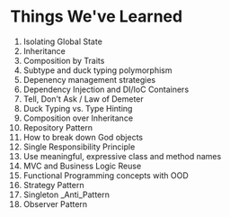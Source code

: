 # Things We've Learned

1. Isolating Global State
1. Inheritance
1. Composition by Traits
1. Subtype and duck typing polymorphism
1. Depenency management strategies
1. Dependency Injection and DI/IoC Containers
1. Tell, Don't Ask / Law of Demeter
1. Duck Typing vs. Type Hinting
1. Composition over Inheritance
1. Repository Pattern
1. How to break down God objects
1. Single Responsibility Principle
1. Use meaningful, expressive class and method names
1. MVC and Business Logic Reuse
1. Functional Programming concepts with OOD
1. Strategy Pattern
1. Singleton _Anti_Pattern
1. Observer Pattern
